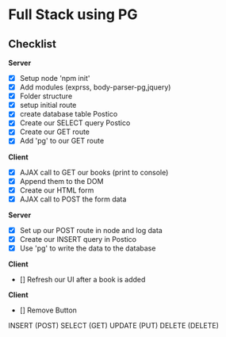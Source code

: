 # Full Stack using PG

## Checklist

**Server**

- [X] Setup node 'npm init'
- [X] Add modules (exprss, body-parser-pg,jquery)
- [X] Folder structure
- [X] setup initial route
- [X] create database table Postico
- [X] Create our SELECT query Postico
- [X] Create our GET route
- [X] Add 'pg' to our GET route

**Client**

- [X] AJAX call to GET our books (print to console)
- [X] Append them to the DOM
- [X] Create our HTML form
- [X] AJAX call to POST the form data

**Server**

- [X] Set up our POST route in node and log data
- [X] Create our INSERT query in Postico
- [X] Use 'pg' to write the data to the database

**Client**

- [] Refresh our UI after a book is added

**Client**
- [] Remove Button


INSERT (POST)
SELECT (GET)
UPDATE (PUT)
DELETE (DELETE)
